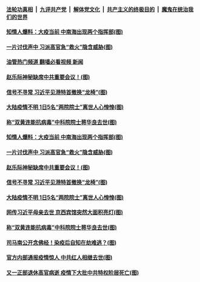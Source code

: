 ####  [法轮功真相](../../../../basic/blob/master/README.md?t=12252012) &nbsp;|&nbsp; [九评共产党](../../../../9ping.md/blob/master/README.md?t=12252012) &nbsp;|&nbsp; [解体党文化](../../../../jtdwh.md/blob/master/README.md?t=12252012)  &nbsp;|&nbsp; [共产主义的终极目的](../../../../gczydzjmd.md/blob/master/README.md?t=12252012) &nbsp;|&nbsp; [魔鬼在统治我们的世界](../../../../mgztzwmdsj.md/blob/master/README.md?t=12252012) 

#### [知情人爆料：大疫当前 中南海出现两个指挥部(图)](../pages/p2/1024943.md?t=12252012) 

#### [一片讨伐声中 习派高官急“救火”隐含威胁(图)](../pages/p2/1024923.md?t=12252012) 

#### [油管热门频道 翻墙必看视频 新闻](http://129.146.143.75:81/youtube.html?12252012)

#### [赵乐际神秘缺席中共重要会议！(图)](../pages/p2/1024922.md?t=12252012) 

#### [信号不寻常 习近平见港特首撤换“龙椅”(图)](../pages/p2/1024875.md?t=12252012) 

#### [大陆疫情不明 1日5名“两院院士”离世人心惶惶(图)](../pages/p2/1024886.md?t=12252012) 

#### [称“双黄连能抗病毒”中科院院士蒋华良去世(图)](../pages/p2/1024870.md?t=12252012) 


#### [知情人爆料：大疫当前 中南海出现两个指挥部(图)](../pages/p2/1024943.md?t=12252012) 

#### [一片讨伐声中 习派高官急“救火”隐含威胁(图)](../pages/p2/1024923.md?t=12252012) 

#### [赵乐际神秘缺席中共重要会议！(图)](../pages/p2/1024922.md?t=12252012) 



#### [信号不寻常 习近平见港特首撤换“龙椅”(图)](../pages/p2/1024875.md?t=12252012) 



#### [大陆疫情不明 1日5名“两院院士”离世人心惶惶(图)](../pages/p2/1024886.md?t=12252012) 

#### [网传习近平母亲去世 京西宾馆突然大面积亮灯(图)](../pages/p2/1024866.md?t=12252012) 

#### [称“双黄连能抗病毒”中科院院士蒋华良去世(图)](../pages/p2/1024870.md?t=12252012) 


#### [司马南公开念佛经！染疫后自知在劫难逃？(图)](../pages/p2/1024860.md?t=12252012) 

#### [官方内部通报疫情惊人 中共红人相继去世(图)](../pages/p2/1024821.md?t=12252012) 





#### [又一正部退休高官病逝 疫情下大批中共特权阶层死亡(图)](../pages/p2/1024807.md?t=12252012) 

<img src='http://gfw-breaker.win/goodnews/indexes/p2.md' width='0px' height='0px'/>
